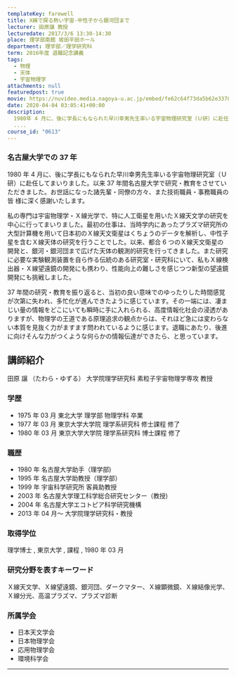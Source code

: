 ```yaml
---
templateKey: farewell
title: X線で探る熱い宇宙-中性子から銀河団まで
lecturer: 田原譲 教授
lecturedate: 2017/3/6 13:30-14:30
place: 理学部南館 坂田平田ホール
department: 理学部／理学研究科
term: 2016年度 退職記念講義
tags:
  - 物理
  - 天体
  - 宇宙物理学
attachments: null
featuredpost: true
movie: https://nuvideo.media.nagoya-u.ac.jp/embed/fe62c64f73da5b62e33783a8a0b6f507c2b1be2f
date: 2020-04-04 03:05:41+00:00
description:
  1980年 4 月に、後に学長にもなられた早川幸男先生率いる宇宙物理研究室（Ｕ研）に赴任してまいりました。以来37年間名古屋大学で研究・教育をさせていただきました。お世話になった諸先輩・同僚の方々、また技術職員・事務職員の皆様に深く感謝いたします。私の専門は宇宙物理学・Ｘ線光学で、特に人工衛星を用いたＸ線天文学の研究を中心に行ってまいりました。最初の仕事は、当時学内にあったプラズマ研究所
  ....
course_id: "0613"
---
```


### 名古屋大学での 37 年

1980 年 4 月に、後に学長にもなられた早川幸男先生率いる宇宙物理研究室（Ｕ研）に赴任してまいりました。以来 37 年間名古屋大学で研究・教育をさせていただきました。お世話になった諸先輩・同僚の方々、また技術職員・事務職員の皆
様に深く感謝いたします。

私の専門は宇宙物理学・Ｘ線光学で、特に人工衛星を用いたＸ線天文学の研究を中心に行ってまいりました。最初の仕事は、当時学内にあったプラズマ研究所の大型計算機を用いて日本初のＸ線天文衛星はくちょうのデータを解析し、中性子星を含むＸ線天体の研究を行うことでした。以来、都合 6 つのＸ線天文衛星の開発と、銀河・銀河団まで広げた天体の観測的研究を行ってきました。また研究に必要な実験観測装置を自ら作る伝統のある研究室・研究科にいて、私もＸ線検出器・Ｘ線望遠鏡の開発にも携わり、性能向上の難しさを感じつつ新型の望遠鏡開発にも挑戦しました。

37 年間の研究・教育を振り返ると、当初の良い意味でのゆったりした時間感覚が次第に失われ、多忙化が進んできたように感じています。その一端には、凄まじい量の情報をどこにいても瞬時に手に入れられる、高度情報化社会の浸透がありますが、物理学の王道である原理追求の観点からは、それほど急には変わらない本質を見抜く力がますます問われているように感じます。退職にあたり、後進に向けそんな力がつくような何らかの情報伝達ができたら、と思っています。

## 講師紹介

田原 譲 （たわら・ゆずる） 大学院理学研究科 素粒子宇宙物理学専攻 教授

### 学歴

- 1975 年 03 月 東北大学 理学部 物理学科 卒業
- 1977 年 03 月 東京大学大学院 理学系研究科 修士課程 修了
- 1980 年 03 月 東京大学大学院 理学系研究科 博士課程 修了

### 職歴

- 1980 年 名古屋大学助手（理学部)
- 1995 年 名古屋大学助教授（理学部）
- 1999 年 宇宙科学研究所 客員助教授
- 2003 年 名古屋大学理工科学総合研究センター（教授)
- 2004 年 名古屋大学エコトピア科学研究機構
- 2013 年 04 月～ 大学院理学研究科・教授

### 取得学位

理学博士 , 東京大学 , 課程 , 1980 年 03 月

### 研究分野を表すキーワード

Ｘ線天文学、Ｘ線望遠鏡、銀河団、ダークマター、Ｘ線顕微鏡、Ｘ線結像光学、Ｘ線分光、高温プラズマ、プラズマ診断

### 所属学会

- 日本天文学会
- 日本物理学会
- 応用物理学会
- 環境科学会

---
